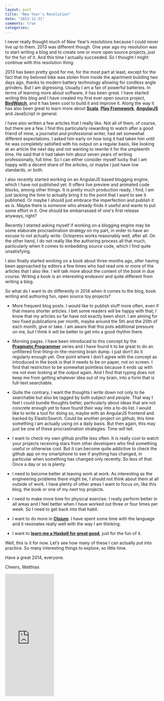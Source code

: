 ```yaml
---
layout: post
title: "New Year's Resolution"
date: "2013-12-31"
comments: true
categories: 
---
```

I never really thought much of New Year’s resolutions because I could never live up to them. 2013 was different though. One year ago my resolution was to start writing a blog and to create one or more open source projects, just for the fun of it. And this time I actually succeeded. So I thought I might continue with this resolution thing. 

<!-- more -->

2013 has been pretty good for me, for the most part at least, except for the fact that my beloved bike was stolen from inside the apartment building two days ago, thanks to modern battery technology allowing for cordless angle grinders. But I am digressing. Usually I am a fan of powerful batteries. In terms of learning more about software, it has been great. I have started writing this blog and I have created my first ever open source project, **[BirdWatch](http://birdwatch.matthiasnehlsen.com/)**, and it has been cool to build it and improve it. Along the way it has also been great to learn more about **[Scala](http://www.scala-lang.org)**, **[Play Framework](http://www.playframework.com)**, **[AngularJS](http://angularjs.org)** and JavaScript in general.

I have also written a few articles that I really like. Not all of them, of course, but there are a few. I find this particularly rewarding to watch after a good friend of mine, a journalist and professional writer, had set somewhat different expectations. I asked him early on how long it had taken him until he was completely satisfied with his output on a regular basis, like looking at an article the next day and not wanting to rewrite it for the umpteenth time. He said that it had taken him about seven years of writing professionally, full time. So I can either consider myself lucky that I am happy with a decent share of the articles, or maybe I just have low standards, or both.

I also recently started working on an AngularJS based blogging engine, which I have not published yet. It offers live preview and animated code blocks, among other things. It is pretty much production ready, I find, I am just lacking the time to actually bring it to the point that I want to see it published. Or maybe I should just embrace the imperfection and publish it as is. Maybe there is someone who already finds it useful and wants to put some effort in it. One should be embarrassed of one's first release anyways, right? 

Recently I started asking myself if working on a blogging engine may be some elaborate procrastination strategy on my part, in order to have an excuse to not actually write. Octopress works reasonably well, after all. On the other hand, I do not really like the authoring process all that much, particularly when it comes to embedding source code, which I find quite unsatisfying. 

I also finally started working on a book about three months ago, after having been approached by editors a few times who had read one or more of the articles that I also like. I will talk more about the content of the book in due course. Writing a book is an interesting endeavor and quite different from writing a blog. 

So what do I want to do differently in 2014 when it comes to the blog, book writing and authoring fun, open source toy projects?

* More frequent blog posts. I would like to publish stuff more often, even if that means shorter articles. I bet some readers will be happy with that; I know that my articles so far have not exactly been short. I am aiming for two fixed publications per month, maybe around the 5th and the 20th of each month, give or take. I am aware that this puts additional pressure on me, but I think it will be better to get into a good rhythm there. 

* Morning pages. I have been introduced to this concept by the **[Pragmatic Programmer](http://pragprog.com/book/ahptl/pragmatic-thinking-and-learning)** series and I have found it to be great to do an unfiltered first-thing-in-the-morning brain dump. I just don’t do it regularly enough yet. One point where I don’t agree with the concept as introduced in the book is that it needs to be on paper, not on screen. I find that restriction to be somewhat pointless because it ends up with me not ever looking at the output again. And I find that typing does not keep me from getting whatever idea out of my brain, into a form that is full-text searchable.

* Quite the contrary, I want the thoughts I write down not only to be searchable but also be tagged by both subject and people. That way I feel I could bundle thoughts better, particularly about ideas that are not concrete enough yet to have found their way into a to-do list. I would like to write a tool for doing so, maybe with an AngularJS frontend and backed by ElasticSearch. Could be another project on github, this time something I am actually using on a daily basis. But then again, this may just be one of these procrastination strategies. Time will tell.

* I want to check my own github profile less often. It is really cool to watch your projects receiving stars from other developers who find something useful or otherwise cool. But it can become quite addictive to check the github app on my smartphone to see if anything has changed, in particular when something has changed only recently. So less of that. Once a day or so is plenty.

* I need to become better at leaving work at work. As interesting as the engineering problems there might be, I should not think about them at all outside of work. I have plenty of other areas I want to focus on, like this blog, the book or one of my next toy projects.

* I need to make more time for physical exercise. I really perform better in all areas and I feel better when I have worked out three or four times per week. So I need to get back into that habit.

* I want to do more in **[Clojure](http://clojure.org)**. I have spent some time with the language and it resonates really well with the way I am thinking.

* I want to **[learn me a Haskell for great good](http://learnyouahaskell.com)**, just for the fun of it.

Well, this is it for now. Let’s see how many of these I can actually put into practice. So many interesting things to explore, so little time. 

Have a great 2014, everyone. 

Cheers,
Matthias

<iframe width="160" height="400" src="https://leanpub.com/building-a-system-in-clojure/embed" frameborder="0" allowtransparency="true"></iframe>
